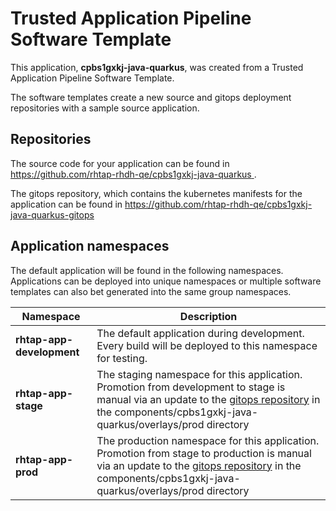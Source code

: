 # Trusted Application Pipeline Software Template

This application, **cpbs1gxkj-java-quarkus**, was created from a Trusted Application Pipeline Software Template.

The software templates create a new source and gitops deployment repositories with a sample source application. 

## Repositories

The source code for your application can be found in [https://github.com/rhtap-rhdh-qe/cpbs1gxkj-java-quarkus ](https://github.com/rhtap-rhdh-qe/cpbs1gxkj-java-quarkus ).
 
The gitops repository, which contains the kubernetes manifests for the application can be found in 
[https://github.com/rhtap-rhdh-qe/cpbs1gxkj-java-quarkus-gitops ](https://github.com/rhtap-rhdh-qe/cpbs1gxkj-java-quarkus-gitops ) 

## Application namespaces 

The default application will be found in the following namespaces. Applications can be deployed into unique namespaces or multiple software templates can also bet generated into the same group namespaces.  

|  Namespace   |  Description   |  
| -------- | -------- |   
| **rhtap-app-development** | The default application during development. Every build will be deployed to this namespace for testing. | 
| **rhtap-app-stage** | The staging namespace for this application. Promotion from development to stage is manual via an update to the [gitops repository](https://github.com/rhtap-rhdh-qe/cpbs1gxkj-java-quarkus-gitops ) in the components/cpbs1gxkj-java-quarkus/overlays/prod directory |  
| **rhtap-app-prod** | The production namespace for this application. Promotion from stage to production is manual via an update to the [gitops repository](https://github.com/rhtap-rhdh-qe/cpbs1gxkj-java-quarkus-gitops ) in the components/cpbs1gxkj-java-quarkus/overlays/prod directory | 